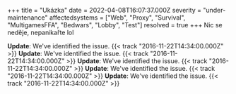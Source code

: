 +++
title = "Ukázka"
date = 2022-04-08T16:07:37.000Z
severity = "under-maintenance"
affectedsystems = ["Web", "Proxy", "Survival", "MultigamesFFA", "Bedwars", "Lobby", "Test"]
resolved = true
+++
Nic se neděje, nepanikařte lol

**Update**: We've identified the issue. {{< track "2016-11-22T14:34:00.000Z" >}}
**Update**: We've identified the issue. {{< track "2016-11-22T14:34:00.000Z" >}}
**Update**: We've identified the issue. {{< track "2016-11-22T14:34:00.000Z" >}}
**Update**: We've identified the issue. {{< track "2016-11-22T14:34:00.000Z" >}}
**Update**: We've identified the issue. {{< track "2016-11-22T14:34:00.000Z" >}}